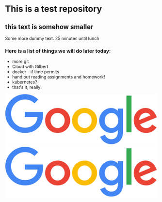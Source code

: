 # This is a test repository

## this text is somehow smaller

Some more dummy text. 25 minutes until lunch

### Here is a list of things we will do later today:

* more git
* Cloud with Gilbert
* docker - if time permits
* hand out reading assignments and homework!
* kubernetes?
* that's it, really!

![](googlelogo_color_272x92dp.png)
![](https://github.com/adrianisme/Test-20210111/blob/main/googlelogo_color_272x92dp.png)
